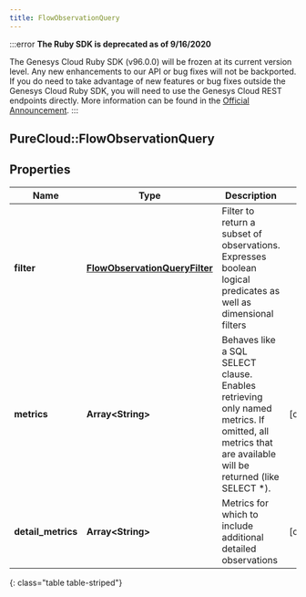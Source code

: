 ```yaml
---
title: FlowObservationQuery
---
```


:::error
**The Ruby SDK is deprecated as of 9/16/2020**

The Genesys Cloud Ruby SDK (v96.0.0) will be frozen at its current version level. Any new enhancements to our API or bug fixes will not be backported. If you do need to take advantage of new features or bug fixes outside the Genesys Cloud Ruby SDK, you will need to use the Genesys Cloud REST endpoints directly. More information can be found in the [Official Announcement](https://developer.mypurecloud.com/forum/t/announcement-genesys-cloud-ruby-sdk-end-of-life/8850).
:::


## PureCloud::FlowObservationQuery

## Properties

|Name | Type | Description | Notes|
|------------ | ------------- | ------------- | -------------|
| **filter** | [**FlowObservationQueryFilter**](FlowObservationQueryFilter.html) | Filter to return a subset of observations. Expresses boolean logical predicates as well as dimensional filters | |
| **metrics** | **Array&lt;String&gt;** | Behaves like a SQL SELECT clause. Enables retrieving only named metrics. If omitted, all metrics that are available will be returned (like SELECT *). | [optional] |
| **detail_metrics** | **Array&lt;String&gt;** | Metrics for which to include additional detailed observations | [optional] |
{: class="table table-striped"}


